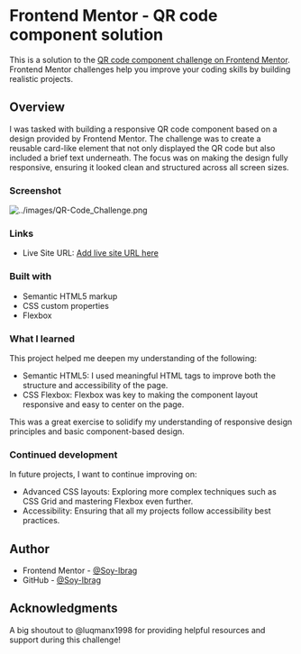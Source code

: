 # Frontend Mentor - QR code component solution

This is a solution to the [QR code component challenge on Frontend Mentor](https://www.frontendmentor.io/challenges/qr-code-component-iux_sIO_H). Frontend Mentor challenges help you improve your coding skills by building realistic projects. 

## Overview

I was tasked with building a responsive QR code component based on a design provided by Frontend Mentor. The challenge was to create a reusable card-like element that not only displayed the QR code but also included a brief text underneath. The focus was on making the design fully responsive, ensuring it looked clean and structured across all screen sizes.

### Screenshot

![../images/QR-Code_Challenge.png](./screenshot.png)

### Links

- Live Site URL: [Add live site URL here](https://your-live-site-url.com)

### Built with

- Semantic HTML5 markup
- CSS custom properties
- Flexbox

### What I learned

This project helped me deepen my understanding of the following:
  - Semantic HTML5: I used meaningful HTML tags to improve both the structure and accessibility of the page.
  - CSS Flexbox: Flexbox was key to making the component layout responsive and easy to center on the page.

This was a great exercise to solidify my understanding of responsive design principles and basic component-based design.

### Continued development

In future projects, I want to continue improving on:
  - Advanced CSS layouts: Exploring more complex techniques such as CSS Grid and mastering Flexbox even further.
  - Accessibility: Ensuring that all my projects follow accessibility best practices.


## Author

- Frontend Mentor - [@Soy-Ibrag](https://www.frontendmentor.io/profile/Soy-Ibrag)
- GitHub - [@Soy-Ibrag](https://github.com/Soy-Ibrag)

## Acknowledgments

A big shoutout to @luqmanx1998 for providing helpful resources and support during this challenge!